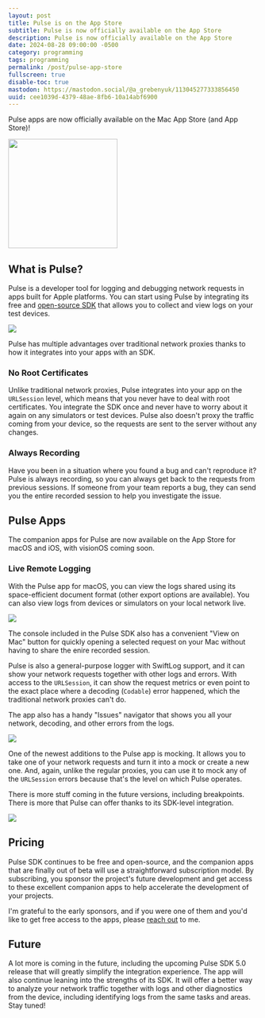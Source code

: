 ```yaml
---
layout: post
title: Pulse is on the App Store
subtitle: Pulse is now officially available on the App Store
description: Pulse is now officially available on the App Store
date: 2024-08-28 09:00:00 -0500
category: programming
tags: programming
permalink: /post/pulse-app-store
fullscreen: true
disable-toc: true
mastodon: https://mastodon.social/@a_grebenyuk/113045277333856450
uuid: cee1039d-4379-48ae-8fb6-10a14abf6900
---
```


Pulse apps are now officially available on the Mac App Store (and App Store)!

<a href="https://apps.apple.com/us/app/pulse-network-logger/id6661031747">
<img src="/images/misc/download-on-mac-app-store.svg" width="220px">
</a>

## What is Pulse?

Pulse is a developer tool for logging and debugging network requests in apps built for Apple platforms. You can start using Pulse by integrating its free and [open-source SDK](https://github.com/kean/Pulse) that allows you to collect and view logs on your test devices.

<a href="https://pulselogger.com">
<img class="NewScreenshot" src="/images/posts/pulse-app-store/promo-1.png">
</a>

Pulse has multiple advantages over traditional network proxies thanks to how it integrates into your apps with an SDK.

### No Root Certificates

Unlike traditional network proxies, Pulse integrates into your app on the `URLSession` level, which means that you never have to deal with root certificates. You integrate the SDK once and never have to worry about it again on any simulators or test devices. Pulse also doesn't proxy the traffic coming from your device, so the requests are sent to the server without any changes.

### Always Recording

Have you been in a situation where you found a bug and can't reproduce it? Pulse is always recording, so you can always get back to the requests from previous sessions. If someone from your team reports a bug, they can send you the entire recorded session to help you investigate the issue.

## Pulse Apps

The companion apps for Pulse are now available on the App Store for macOS and iOS, with visionOS coming soon.

### Live Remote Logging

With the Pulse app for macOS, you can view the logs shared using its space-efficient document format (other export options are available). You can also view logs from devices or simulators on your local network live. 

<img class="full-width JustVertMargins" src="/images/posts/pulse-app-store/app-store-01.png">

The console included in the Pulse SDK also has a convenient "View on Mac" button for quickly opening a selected request on your Mac without having to share the enire recorded session.

Pulse is also a general-purpose logger with SwiftLog support, and it can show your network requests together with other logs and errors. With access to the `URLSession`, it can show the request metrics or even point to the exact place where a decoding (`Codable`) error happened, which the traditional network proxies can't do.

The app also has a handy "Issues" navigator that shows you all your network, decoding, and other errors from the logs.

<img class="full-width JustVertMargins" src="/images/posts/pulse-app-store/app-store-02.png">

One of the newest additions to the Pulse app is mocking. It allows you to take one of your network requests and turn it into a mock or create a new one. And, again, unlike the regular proxies, you can use it to mock any of the `URLSession` errors because that's the level on which Pulse operates.

There is more stuff coming in the future versions, including breakpoints. There is more that Pulse can offer thanks to its SDK-level integration.

<img class="full-width JustVertMargins" src="/images/posts/pulse-app-store/app-store-03.png">

## Pricing

Pulse SDK continues to be free and open-source, and the companion apps that are finally out of beta will use a straightforward subscription model. By subscribing, you sponsor the project's future development and get access to these excellent companion apps to help accelerate the development of your projects.

I'm grateful to the early sponsors, and if you were one of them and you'd like to get free access to the apps, please [reach out](mailto:studio@kean.blog) to me.

## Future

A lot more is coming in the future, including the upcoming Pulse SDK 5.0 release that will greatly simplify the integration experience. The app will also continue leaning into the strengths of its SDK. It will offer a better way to analyze your network traffic together with logs and other diagnostics from the device, including identifying logs from the same tasks and areas. Stay tuned!